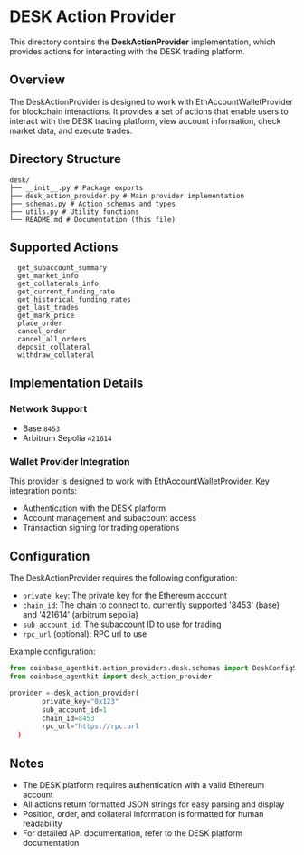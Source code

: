 # DESK Action Provider

This directory contains the **DeskActionProvider** implementation, which provides actions for interacting with the DESK trading platform.

## Overview

The DeskActionProvider is designed to work with EthAccountWalletProvider for blockchain interactions. It provides a set of actions that enable users to interact with the DESK trading platform, view account information, check market data, and execute trades.

## Directory Structure

```
desk/
├── __init__.py # Package exports
├── desk_action_provider.py # Main provider implementation
├── schemas.py # Action schemas and types
├── utils.py # Utility functions
└── README.md # Documentation (this file)

```

## Supported Actions
```
  get_subaccount_summary
  get_market_info
  get_collaterals_info
  get_current_funding_rate
  get_historical_funding_rates
  get_last_trades
  get_mark_price
  place_order
  cancel_order
  cancel_all_orders
  deposit_collateral
  withdraw_collateral
```


## Implementation Details

### Network Support
- Base `8453`
- Arbitrum Sepolia `421614`

### Wallet Provider Integration
This provider is designed to work with EthAccountWalletProvider. Key integration points:
- Authentication with the DESK platform
- Account management and subaccount access
- Transaction signing for trading operations

## Configuration

The DeskActionProvider requires the following configuration:
- `private_key`: The private key for the Ethereum account
- `chain_id`: The chain to connect to. currently supported '8453' (base) and '421614' (arbitrum sepolia)
- `sub_account_id`: The subaccount ID to use for trading
- `rpc_url` (optional): RPC url to use

Example configuration:
```python
from coinbase_agentkit.action_providers.desk.schemas import DeskConfigSchema
from coinbase_agentkit import desk_action_provider

provider = desk_action_provider(
        private_key="0x123"
        sub_account_id=1
        chain_id=8453
        rpc_url="https://rpc.url
  )
```

## Notes
- The DESK platform requires authentication with a valid Ethereum account
- All actions return formatted JSON strings for easy parsing and display
- Position, order, and collateral information is formatted for human readability
- For detailed API documentation, refer to the DESK platform documentation